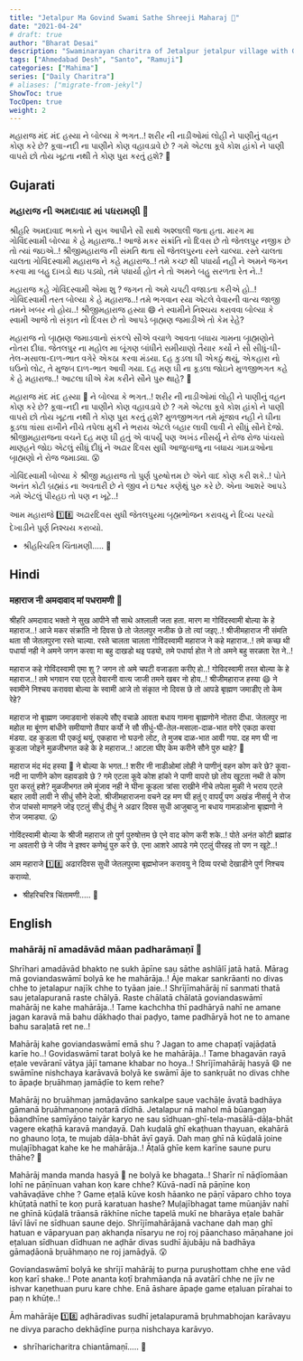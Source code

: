 ```yaml
---
title: "Jetalpur Ma Govind Swami Sathe Shreeji Maharaj 🎉"
date: "2021-04-24"
# draft: true
author: "Bharat Desai"
description: "Swaminarayan charitra of Jetalpur jetalpur village with Govind Swami, Shreeji Maharaj, About yagna done by lord Swaminarayan"
tags: ["Ahmedabad Desh", "Santo", "Ramuji"]
categories: ["Mahima"]
series: ["Daily Charitra"]
# aliases: ["migrate-from-jekyl"]
ShowToc: true
TocOpen: true
weight: 2
---
```


મહારાજ મંદ મંદ હસ્યા ને બોલ્યા કે ભગત..! શરીર ની નાડીઓમાં લોહી ને પાણીનું વહન કોણ કરે છે? કૂવા-નદી ના પાણીને કોણ વહાવડાવે છે ? ગમે એટલા કૂવે કોશ હાંકો ને પાણી વાપરો છો તોય ખૂટતા નથી તે કોણ પુરા કરતું હશે? :thinking: 

<!--more-->


## Gujarati
### મહારાજ ની અમદાવાદ માં પધરામણી :tada:

શ્રીહરિ અમદાવાદ ભક્તો ને સુખ આપીને સૌ સાથે અશ્લાલી જતા હતા. મારગ મા ગોવિંદસ્વામી બોલ્યા કે હે મહારાજ..! આજે મકર સંક્રાંતિ નો દિવસ છે તો જેતલપુર નજીક છે તો ત્યાં જઇએ..! શ્રીજીમહારાજ ની સંમતિ થતા સૌ જેતલપુરના રસ્તે ચાલ્યા. રસ્તે ચાલતા ચાલતા ગોવિંદસ્વામી મહારાજ ને કહે મહારાજ..! તમે કચ્છ થી પધાર્યા નહી ને અમને જગન કરવા મા બહુ દાખડો થઇ પડ્યો, તમે પધાર્યા હોત ને તો અમને બહુ સરળતા રેત ને..! 

મહારાજ કહે ગોવિંદસ્વામી એમા શુ ? જગન તો અમે ચપટી વજાડતા કરીએ હો..! ગોવિદસ્વામી તરત બોલ્યા કે હે મહારાજ..! તમે ભગવાન રયા એટલે વેવારની વાત્ય જાજી તમને ખબર નો હોય..! શ્રીજીમહારાજ હસ્યા :smile: ને સ્વામીને નિશ્ચય કરાવવા બોલ્યા કે સ્વામી આજે તો સંકૃાત નો દિવસ છે તો આપડે બૃાહ્મણ જમાડીએ તો કેમ રેહે? 

મહારાજ નો બૃાહ્મણ જમાડવાનો સંકલ્પે સૌએ વચાળે આવતા બધાય ગામના બૃાહ્મણોને નોતરા દીધા. 
જેતલપુર ના મહોલ મા બૂંગણ બાંધીને સમીયાણો તૈયાર કર્યો ને સૌ સીધું-ઘી-તેલ-મસાલા-દાળ-ભાત વગેરે એકઠા કરવા મંડયા. દહ કુડલા ઘી એકઠું થયું, એકહારા નો ઘઉનો લોટ, તે મુજબ દાળ-ભાત આવી ગયા. દહ મણ ઘી ના કૂડલા જોઇને મુળજીભગત કહે કે હે મહારાજ..! આટલા ઘીએ કેમ કરીને સૌને પુરુ થાહે? :thinking:

મહારાજ મંદ મંદ હસ્યા :slightly_smiling_face: ને બોલ્યા કે ભગત..! શરીર ની નાડીઓમાં લોહી ને પાણીનું વહન કોણ કરે છે? કૂવા-નદી ના પાણીને કોણ વહાવડાવે છે ? ગમે એટલા કૂવે કોશ હાંકો ને પાણી વાપરો છો તોય ખૂટતા નથી તે કોણ પુરા કરતું હશે? મુળજીભગત તમે મૂંજાવ નહી ને ઘીના કૂડલા ત્રાંસા રાખીને નીચે તપેલા મુકી ને ભરાય એટલે બહાર લાવી લાવી ને સીધું સૌને દેજો. 
શ્રીજીમહારાજના વચને દહ મણ ઘી હતું એ વાપર્યું પણ અખંડ નીસર્યુ ને રોજ રોજ પાંચસો માણહને જોઇ એટલું સીધું દીધું ને અઢાર દિવસ સુધી આજુબાજુ ના બધાય ગામડાઓના બૃાહ્મણો ને રોજ જમાડ્યા. :open_mouth:

ગોવિંદસ્વામી બોલ્યા કે શ્રીજી મહારાજ તો પુર્ણ પુરુષોત્તમ છે એને વાદ કોણ કરી શકે..! પોતે અનંત કોટી બ્રહ્માંડ ના અવતારી છે ને જીવ ને ઇશ્વર કણેથું પુરુ કરે છે. એના આશરે આપડે ગમે એટલું પીરહઇ તો પણ ન ખૂટે..!

આમ મહારાજે :one::eight: અઢારદિવસ સુધી જેતલપુરમા બૃહ્મભોજન કરાવયુ ને દિવ્ય પરચો દેખાડીને પુર્ણ નિશ્ચય કરાવ્યો.

- શ્રીહરિચરિત્ર ચિંતામણી.....
🙏

## Hindi
### महाराज नी अमदावाद मां पधरामणी :tada:

श्रीहरि अमदावाद भक्तो ने सुख आपीने सौ साथे अश्लाली जता हता. मारग मा गोविंदस्वामी बोल्या के हे महाराज..! आजे मकर संक्रांति नो दिवस छे तो जेतलपुर नजीक छे तो त्यां जइए..! श्रीजीमहाराज नी संमति थता सौ जेतलपुरना रस्ते चाल्या. रस्ते चालता चालता गोविंदस्वामी महाराज ने कहे महाराज..! तमे कच्छ थी पधार्या नही ने अमने जगन करवा मा बहु दाखडो थइ पड्यो, तमे पधार्या होत ने तो अमने बहु सरळता रेत ने..! 

महाराज कहे गोविंदस्वामी एमा शु ? जगन तो अमे चपटी वजाडता करीए हो..! गोविदस्वामी तरत बोल्या के हे महाराज..! तमे भगवान रया एटले वेवारनी वात्य जाजी तमने खबर नो होय..! श्रीजीमहाराज हस्या :smile: ने स्वामीने निश्चय कराववा बोल्या के स्वामी आजे तो संकृात नो दिवस छे तो आपडे बृाह्मण जमाडीए तो केम रेहे? 

महाराज नो बृाह्मण जमाडवानो संकल्पे सौए वचाळे आवता बधाय गामना बृाह्मणोने नोतरा दीधा. 
जेतलपुर ना महोल मा बूंगण बांधीने समीयाणो तैयार कर्यो ने सौ सीधुं-घी-तेल-मसाला-दाळ-भात वगेरे एकठा करवा मंडया. दह कुडला घी एकठुं थयुं, एकहारा नो घउनो लोट, ते मुजब दाळ-भात आवी गया. दह मण घी ना कूडला जोइने मुळजीभगत कहे के हे महाराज..! आटला घीए केम करीने सौने पुरु थाहे? :thinking:

महाराज मंद मंद हस्या :slightly_smiling_face: ने बोल्या के भगत..! शरीर नी नाडीओमां लोही ने पाणीनुं वहन कोण करे छे? कूवा-नदी ना पाणीने कोण वहावडावे छे ? गमे एटला कूवे कोश हांको ने पाणी वापरो छो तोय खूटता नथी ते कोण पुरा करतुं हशे? मुळजीभगत तमे मूंजाव नही ने घीना कूडला त्रांसा राखीने नीचे तपेला मुकी ने भराय एटले बहार लावी लावी ने सीधुं सौने देजो. 
श्रीजीमहाराजना वचने दह मण घी हतुं ए वापर्युं पण अखंड नीसर्यु ने रोज रोज पांचसो माणहने जोइ एटलुं सीधुं दीधुं ने अढार दिवस सुधी आजुबाजु ना बधाय गामडाओना बृाह्मणो ने रोज जमाड्या. :open_mouth:

गोविंदस्वामी बोल्या के श्रीजी महाराज तो पुर्ण पुरुषोत्तम छे एने वाद कोण करी शके..! पोते अनंत कोटी ब्रह्मांड ना अवतारी छे ने जीव ने इश्वर कणेथुं पुरु करे छे. एना आशरे आपडे गमे एटलुं पीरहइ तो पण न खूटे..!

आम महाराजे :one::eight: अढारदिवस सुधी जेतलपुरमा बृह्मभोजन करावयु ने दिव्य परचो देखाडीने पुर्ण निश्चय कराव्यो.

- श्रीहरिचरित्र चिंतामणी.....
🙏

## English
### mahārāj nī amadāvād māan padharāmaṇī :tada:

Shrīhari amadāvād bhakto ne sukh āpīne sau sāthe ashlālī jatā hatā. Mārag mā goviandaswāmī bolyā ke he mahārāja..! Āje makar sankrāanti no divas chhe to jetalapur najīk chhe to tyāan jaie..! Shrījīmahārāj nī sanmati thatā sau jetalapuranā raste chālyā. Raste chālatā chālatā goviandaswāmī mahārāj ne kahe mahārāja..! Tame kachchha thī padhāryā nahī ne amane jagan karavā mā bahu dākhaḍo thai paḍyo, tame padhāryā hot ne to amane bahu saraḷatā ret ne..! 

Mahārāj kahe goviandaswāmī emā shu ? Jagan to ame chapaṭī vajāḍatā karīe ho..! Govidaswāmī tarat bolyā ke he mahārāja..! Tame bhagavān rayā eṭale vevāranī vātya jājī tamane khabar no hoya..! Shrījīmahārāj hasyā :smile: ne swāmīne nishchaya karāvavā bolyā ke swāmī āje to sankṛuāt no divas chhe to āpaḍe bṛuāhmaṇ jamāḍīe to kem rehe? 

Mahārāj no bṛuāhmaṇ jamāḍavāno sankalpe saue vachāḷe āvatā badhāya gāmanā bṛuāhmaṇone notarā dīdhā. 
Jetalapur nā mahol mā būangaṇ bāandhīne samīyāṇo taiyār karyo ne sau sīdhuan-ghī-tela-masālā-dāḷa-bhāt vagere ekaṭhā karavā manḍayā. Dah kuḍalā ghī ekaṭhuan thayuan, ekahārā no ghauno loṭa, te mujab dāḷa-bhāt āvī gayā. Dah maṇ ghī nā kūḍalā joine muḷajībhagat kahe ke he mahārāja..! Āṭalā ghīe kem karīne saune puru thāhe? :thinking:

Mahārāj manda manda hasyā :slightly_smiling_face: ne bolyā ke bhagata..! Sharīr nī nāḍīomāan lohī ne pāṇīnuan vahan koṇ kare chhe? Kūvā-nadī nā pāṇīne koṇ vahāvaḍāve chhe ? Game eṭalā kūve kosh hāanko ne pāṇī vāparo chho toya khūṭatā nathī te koṇ purā karatuan hashe? Muḷajībhagat tame mūanjāv nahī ne ghīnā kūḍalā trāansā rākhīne nīche tapelā mukī ne bharāya eṭale bahār lāvī lāvī ne sīdhuan saune dejo. 
Shrījīmahārājanā vachane dah maṇ ghī hatuan e vāparyuan paṇ akhanḍa nīsaryu ne roj roj pāanchaso māṇahane joi eṭaluan sīdhuan dīdhuan ne aḍhār divas sudhī ājubāju nā badhāya gāmaḍāonā bṛuāhmaṇo ne roj jamāḍyā. :open_mouth:

Goviandaswāmī bolyā ke shrījī mahārāj to purṇa puruṣhottam chhe ene vād koṇ karī shake..! Pote ananta koṭī brahmāanḍa nā avatārī chhe ne jīv ne ishvar kaṇethuan puru kare chhe. Enā āshare āpaḍe game eṭaluan pīrahai to paṇ n khūṭe..!

Ām mahārāje :one::eight: aḍhāradivas sudhī jetalapuramā bṛuhmabhojan karāvayu ne divya paracho dekhāḍīne purṇa nishchaya karāvyo.

- shrīharicharitra chiantāmaṇī.....
🙏

